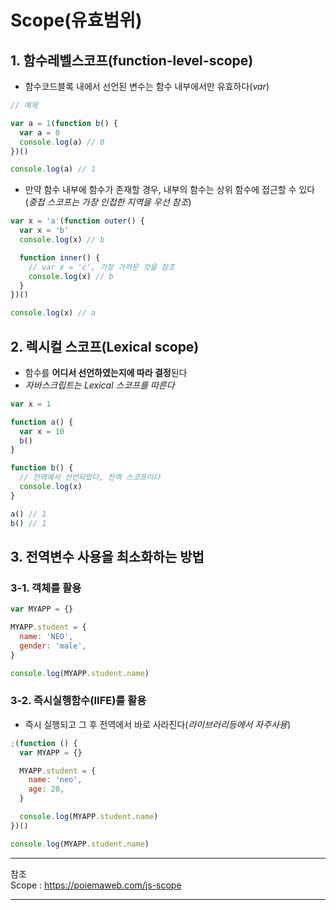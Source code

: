 # Scope(유효범위)

## 1. 함수레벨스코프(function-level-scope)

- 함수코드블록 내에서 선언된 변수는 함수 내부에서만 유효하다(_var_)

```js
// 예제

var a = 1(function b() {
  var a = 0
  console.log(a) // 0
})()

console.log(a) // 1
```

- 만약 함수 내부에 함수가 존재할 경우, 내부의 함수는 상위 함수에 접근할 수 있다  
  (_중첩 스코프는 가장 인접한 지역을 우선 참조_)

```js
var x = 'a'(function outer() {
  var x = 'b'
  console.log(x) // b

  function inner() {
    // var x = 'c', 가장 가까운 것을 참조
    console.log(x) // b
  }
})()

console.log(x) // a
```

## 2. 렉시컬 스코프(Lexical scope)

- 함수를 **어디서 선언하였는지에 따라 결정**된다
- _자바스크립트는 Lexical 스코프를 따른다_

```js
var x = 1

function a() {
  var x = 10
  b()
}

function b() {
  // 전역에서 선언되었다, 전역 스코프이다
  console.log(x)
}

a() // 1
b() // 1
```

## 3. 전역변수 사용을 최소화하는 방법

### 3-1. 객체를 활용

```js
var MYAPP = {}

MYAPP.student = {
  name: 'NEO',
  gender: 'male',
}

console.log(MYAPP.student.name)
```

### 3-2. 즉시실행함수(IIFE)를 활용

- 즉시 실행되고 그 후 전역에서 바로 사라진다(_라이브러리등에서 자주사용_)

```js
;(function () {
  var MYAPP = {}

  MYAPP.student = {
    name: 'neo',
    age: 20,
  }

  console.log(MYAPP.student.name)
})()

console.log(MYAPP.student.name)
```

---

참조  
Scope : https://poiemaweb.com/js-scope

---
